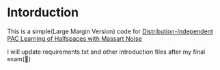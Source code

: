 # Intorduction

This is a simple(Large Margin Version) code for [Distribution-Independent PAC Learning of Halfspaces with Massart Noise](https://arxiv.org/abs/1906.10075)

I will update requirements.txt and other introduction files after my final exam(🥲)





